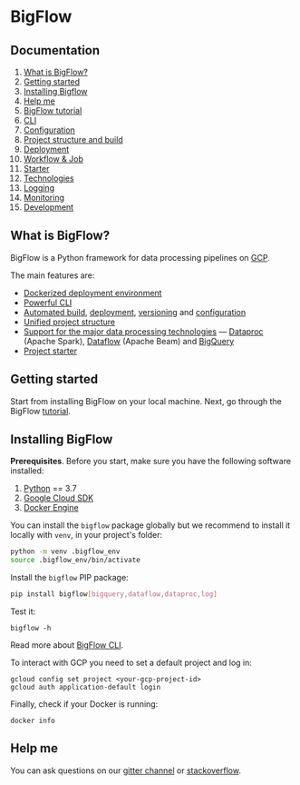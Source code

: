 # BigFlow

## Documentation

1. [What is BigFlow?](#what-is-bigflow)
1. [Getting started](#getting-started)
1. [Installing Bigflow](#installing-bigflow)
1. [Help me](#help-me)
1. [BigFlow tutorial](docs/tutorial.md)
1. [CLI](docs/cli.md)
1. [Configuration](./docs/configuration.md)
1. [Project structure and build](./docs/project_structure_and_build.md)
1. [Deployment](docs/deployment.md)
1. [Workflow & Job](./docs/workflow-and-job.md)
1. [Starter](./docs/scaffold.md)
1. [Technologies](./docs/technologies.md)
1. [Logging](./docs/logging.md)
1. [Monitoring](./docs/monitoring.md)
1. [Development](./docs/development.md)

## What is BigFlow?

BigFlow is a Python framework for data processing pipelines on [GCP](https://cloud.google.com/).

The main features are:

* [Dockerized deployment environment](./docs/project_structure_and_build.md#overview)
* [Powerful CLI](./docs/cli.md)
* [Automated build](./docs/project_structure_and_build.md#overview), [deployment](./docs/deployment.md),
[versioning](./docs/project_structure_and_build.md#project-versioning) and [configuration](./docs/configuration.md)
* [Unified project structure](./docs/project_structure_and_build.md#project-structure)
* [Support for the major data processing technologies](./docs/technologies.md) — [Dataproc](https://cloud.google.com/dataproc) (Apache Spark),
[Dataflow](https://beam.apache.org/) (Apache Beam) and [BigQuery](https://cloud.google.com/bigquery)
* [Project starter](./docs/scaffold.md)

## Getting started

Start from installing BigFlow on your local machine.
Next, go through the BigFlow [tutorial](./docs/tutorial.md).

## Installing BigFlow

**Prerequisites**. Before you start, make sure you have the following software installed:

1. [Python](https://www.python.org/downloads/) == 3.7
2. [Google Cloud SDK](https://cloud.google.com/sdk/docs/downloads-interactive)
3. [Docker Engine](https://docs.docker.com/engine/install/)

You can install the `bigflow` package globally but we recommend to
install it locally with `venv`, in your project's folder:

```bash
python -m venv .bigflow_env
source .bigflow_env/bin/activate
```

Install the `bigflow` PIP package:

```bash
pip install bigflow[bigquery,dataflow,dataproc,log]
```

Test it:

```shell
bigflow -h
```

Read more about [BigFlow CLI](docs/cli.md).

To interact with GCP you need to set a default project and log in:

```shell script
gcloud config set project <your-gcp-project-id>
gcloud auth application-default login
```

Finally, check if your Docker is running:

```shell script
docker info
```

## Help me

You can ask questions on our [gitter channel](https://gitter.im/allegro/bigflow) or [stackoverflow](https://stackoverflow.com/questions/tagged/bigflow).
